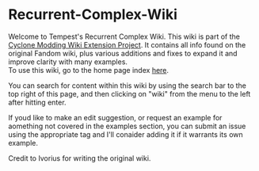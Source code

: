 # Recurrent-Complex-Wiki

Welcome to Tempest's Recurrent Complex Wiki. This wiki is part of the [Cyclone Modding Wiki Extension Project](https://github.com/NoMoreUsernames999/Minecraft-Mod-Wikis/blob/main/README.md). It contains all info found on the original Fandom wiki, plus various additions and fixes to expand it and improve clarity with many examples.\
To use this wiki, go to the home page index [here](https://github.com/NoMoreUsernames999/Recurrent-Complex-Wiki/wiki).

You can search for content within this wiki by using the search bar to the top right of this page, and then clicking on "wiki" from the menu to the left after hitting enter.

If youd like to make an edit suggestion, or request an example for aomething not covered in the examples section, you can submit an issue using the appropriate tag and I'll conaider adding it if it warrants its own example. 

Credit to Ivorius for writing the original wiki.
